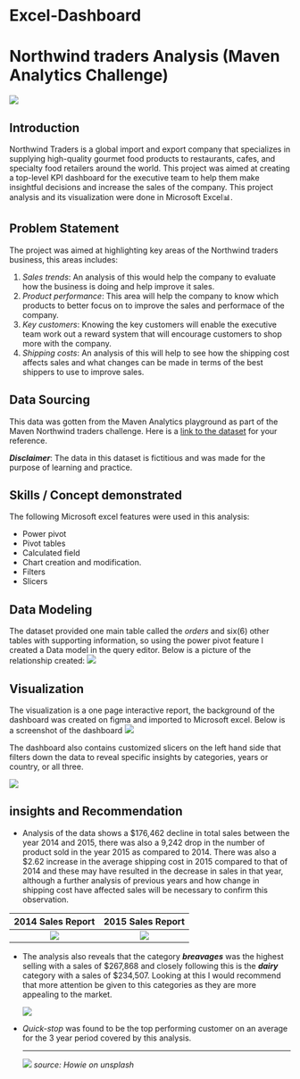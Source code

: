 # Excel-Dashboard
# Northwind traders Analysis (Maven Analytics Challenge)
![](shippingContainer.jpg)

## Introduction 
Northwind Traders is a global import and export company that specializes in supplying high-quality gourmet food products to restaurants, cafes, and specialty food retailers around the world. This project was aimed at creating a top-level KPI dashboard for the executive team to help them make insightful decisions and increase the sales of the company. This project analysis and its visualization were done in Microsoft Excel📊.

## Problem Statement
The project was aimed at highlighting key areas of the Northwind traders business, this areas includes:
1.	_Sales trends_: An analysis of this would help the company to evaluate how the business is doing and help improve it sales.
2.	_Product performance_: This area will help the company to know which products to better focus on to improve the sales and performace of the company.
3.	_Key customers_: Knowing the key customers will enable the executive team work out a reward system that will encourage customers to shop more with the company.
4.	_Shipping costs_: An analysis of this will help to see how the shipping cost affects sales and what changes can be made in terms of the best shippers to use to improve sales.

## Data Sourcing
This data was gotten from the Maven Analytics playground as part of the Maven Northwind traders challenge. Here is a [link to the dataset](https://maven-datasets.s3.amazonaws.com/Northwind+Traders/Northwind+Traders.zip) for your reference.

**_Disclaimer_**: The data in this dataset is fictitious and was made for the purpose of learning and practice.

## Skills / Concept demonstrated
The following Microsoft excel features were used in this analysis:
-	Power pivot
- Pivot tables
-	Calculated field
-	Chart creation and modification.
- Filters
- Slicers

## Data Modeling
The dataset provided one main table called the _orders_ and six(6) other tables with supporting information, so using the power pivot feature I created a Data model in the query editor. Below is a picture of the relationship created:
![](datamodel.jpg)

## Visualization
The visualization is a one page interactive report, the background of the dashboard was created on figma and imported to Microsoft excel. Below is a screenshot of the dashboard 
![](dashboard.jpg)

The dashboard also contains customized slicers on the left hand side that filters down the data to reveal specific insights by categories, years or country, or all three.

![](dashboard.gif)

## insights and Recommendation
-	Analysis of the data shows a $176,462 decline in total sales between the year 2014 and 2015, there was also a 9,242 drop in the number of product sold in the year 2015 as compared to 2014. There was also a $2.62 increase in the average shipping cost in 2015 compared to that of 2014 and these may have resulted in the decrease in sales in that year, although a further analysis of previous years and how change in shipping cost have affected sales will be necessary to confirm this observation.
 
   2014 Sales Report                    |            2015 Sales Report
  :----------------------------------------:|:-----------------------------------------------------:|
  ![](2014sales.jpg)                        | ![](2015sales.jpg)

- The analysis also reveals that the category **_breavages_** was the highest selling with a sales of $267,868 and closely following this is the **_dairy_** category with a sales of $234,507. Looking at this I would recommend that more attention be given to this categories as they are more appealing to the market.

  ![](salesbycategory.jpg)

- _Quick-stop_ was found to be the top performing customer on an average for the 3 year period covered by this analysis.

  ----------------------------------------- 

  ![](thankyou.jpg)
          _source: Howie on unsplash_
